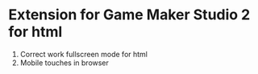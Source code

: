 # Extension for Game Maker Studio 2 for html

1. Correct work fullscreen mode for html
2. Mobile touches in browser
